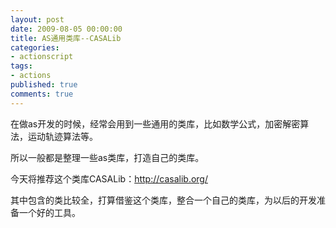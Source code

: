 ```yaml
---
layout: post
date: 2009-08-05 00:00:00
title: AS通用类库--CASALib
categories:
- actionscript
tags:
- actions
published: true
comments: true
---
```

<p>在做as开发的时候，经常会用到一些通用的类库，比如数学公式，加密解密算法，运动轨迹算法等。</p>

<p>所以一般都是整理一些as类库，打造自己的类库。</p>

<p>今天将推荐这个类库CASALib：<a href="http://casalib.org/" target="_blank">http://casalib.org/
</a></p>

<p>其中包含的类比较全，打算借鉴这个类库，整合一个自己的类库，为以后的开发准备一个好的工具。</p>
